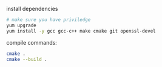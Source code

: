 install dependencies
```sh
# make sure you have priviledge
yum upgrade
yum install -y gcc gcc-c++ make cmake git openssl-devel 
```

compile commands:
```sh
cmake .
cmake --build .
```